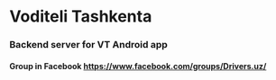 # Voditeli Tashkenta

### Backend server for VT Android app
#### Group in Facebook https://www.facebook.com/groups/Drivers.uz/

